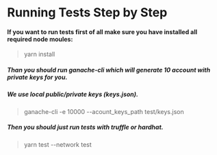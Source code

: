 # Running Tests Step by Step
#### If you want to run tests first of all make sure you have installed all required node moules:
> yarn install

##### Than you should run ganache-cli which will generate 10 account with private keys for you. 
##### We use local public/private keys (keys.json).
> ganache-cli -e 10000 --acount_keys_path test/keys.json

##### Then you should just run tests with truffle or hardhat.
> yarn test --network test

